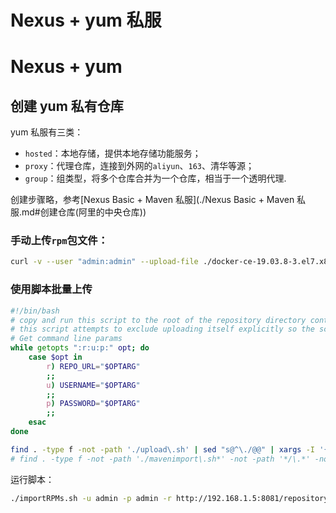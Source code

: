 # Nexus + yum 私服

# Nexus + yum

## 创建 yum 私有仓库

yum 私服有三类：

* `hosted`：本地存储，提供本地存储功能服务；
* `proxy`：代理仓库，连接到外网的`aliyun`、`163`、清华等源；
* `group`：组类型，将多个仓库合并为一个仓库，相当于一个透明代理.

创建步骤略，参考[Nexus Basic + Maven 私服](./Nexus Basic + Maven 私服.md#创建仓库(阿里的中央仓库))

### 手动上传`rpm`包文件：

```bash
curl -v --user "admin:admin" --upload-file ./docker-ce-19.03.8-3.el7.x86_64.rpm http://192.168.1.5:8081/repository/local/
```

### 使用脚本批量上传

```bash
#!/bin/bash
# copy and run this script to the root of the repository directory containing files
# this script attempts to exclude uploading itself explicitly so the script name is important
# Get command line params
while getopts ":r:u:p:" opt; do
	case $opt in
		r) REPO_URL="$OPTARG"
		;;
		u) USERNAME="$OPTARG"
		;;
		p) PASSWORD="$OPTARG"
		;;
	esac
done

find . -type f -not -path './upload\.sh' | sed "s@^\./@@" | xargs -I '{}' curl -u "$USERNAME:$PASSWORD" -X PUT -v -T {} ${REPO_URL}/{} ;
# find . -type f -not -path './mavenimport\.sh*' -not -path '*/\.*' -not -path '*/\^archetype\-catalog\.xml*' -not -path '*/\^maven\-metadata\-local*\.xml' -not -path '*/\^maven\-metadata\-deployment*\.xml' | sed "s|^\./||" | xargs -I '{}' curl -u "$USERNAME:$PASSWORD" -X PUT -v -T {} ${REPO_URL}/{} ;
```

运行脚本：

```bash
./importRPMs.sh -u admin -p admin -r http://192.168.1.5:8081/repository/local/
```

